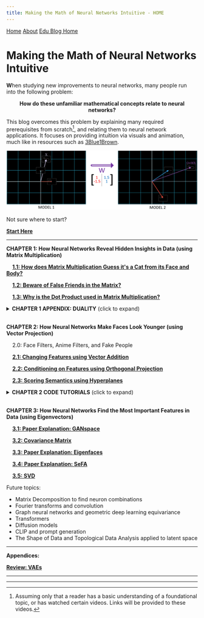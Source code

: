 ```yaml
---
title: Making the Math of Neural Networks Intuitive - HOME
---
```


<head>
    <link rel="stylesheet" href="index.css">
</head>

<div class="topnav">
  <a href="index.html">Home</a>
  <a href="about.html">About</a>
  <a class="active" href="eduBlogHome.html">Edu Blog Home</a>
</div>

<p align="center"><h1><b>Making the Math of Neural Networks Intuitive</b></h1></p>

<span><b>W</b></span>hen studying new improvements to neural networks, many people run into the following problem:

<p align="center">
<b>How do these unfamiliar mathematical concepts relate to neural networks?</b></p>

This blog overcomes this problem by explaining many required prerequisites from scratch[^1], and relating them to neural network applications. It focuses on providing intuition via visuals and animation, much like in resources such as <a href="https://www.3blue1brown.com/lessons/">3Blue1Brown</a>.

[^1]: Assuming only that a reader has a basic understanding of a foundational topic, or has watched certain videos. Links will be provided to these videos.

![2mod_vecs](/ch1/2mod_out.PNG)

<!---
It also gets to the point: it only says what issues this concept solves for this neural network paper, nothing more. It would not delve in related mathematical concepts if they were not useful for understanding the application we're currently discussing. 

But this blog takes an even further step: by generalizing this solution to solve similar problems.

fig Eg) [give an example of issue- reasoning- soln - generalization, that concisely explains all after prereqs]
--->

Not sure where to start?

**[Start Here](ch1.1.md)**

---
**CHAPTER 1: How Neural Networks Reveal Hidden Insights in Data (using Matrix Multiplication)**

&nbsp;&nbsp;&nbsp;&nbsp;**[1.1: How does Matrix Multiplication Guess it's a Cat from its Face and Body?](ch1.1.md)**

&nbsp;&nbsp;&nbsp;&nbsp;**[1.2: Beware of False Friends in the Matrix?](ch1.2.md)**

&nbsp;&nbsp;&nbsp;&nbsp;**[1.3: Why is the Dot Product used in Matrix Multiplication?](ch1.3.md)**

<details>
<summary><b>CHAPTER 1 APPENDIX: DUALITY</b> (click to expand) </summary>
<br>
&nbsp;&nbsp;&nbsp;&nbsp;A1.1: WHY use Basis vectors? The Relativity of Data
<br><br>
&nbsp;&nbsp;&nbsp;&nbsp;A1.2: The Duality of Neurons: As Objects, As Relations
<br><br>
&nbsp;&nbsp;&nbsp;&nbsp;A1.3: The Analogy of the Matrix
<br><br>
</details>
<br>

**CHAPTER 2: How Neural Networks Make Faces Look Younger (using Vector Projection)**

&nbsp;&nbsp;&nbsp;&nbsp;2.0: Face Filters, Anime Filters, and Fake People

&nbsp;&nbsp;&nbsp;&nbsp;**[2.1: Changing Features using Vector Addition](ch2.1.md)**

&nbsp;&nbsp;&nbsp;&nbsp;**[2.2: Conditioning on Features using Orthogonal Projection](ch2.2.md)**

&nbsp;&nbsp;&nbsp;&nbsp;**[2.3: Scoring Semantics using Hyperplanes]()**

<details>
<summary><b>CHAPTER 2 CODE TUTORIALS</b> (click to expand) </summary>
<br>
&nbsp;&nbsp;&nbsp;&nbsp;<a class="active" href="https://colab.research.google.com/drive/1KNs_QgosAn3GmkUpaQAyRDo1pEjputNJ?usp=share_link">CODE 2.1: InterFaceGAN </a>
<br><br>
</details>
<br>

**CHAPTER 3: How Neural Networks Find the Most Important Features in Data (using Eigenvectors)**

&nbsp;&nbsp;&nbsp;&nbsp;**[3.1: Paper Explanation: GANspace]()**

&nbsp;&nbsp;&nbsp;&nbsp;**[3.2: Covariance Matrix]()**

&nbsp;&nbsp;&nbsp;&nbsp;**[3.3: Paper Explanation: Eigenfaces]()**

&nbsp;&nbsp;&nbsp;&nbsp;**[3.4: Paper Explanation: SeFA]()**

&nbsp;&nbsp;&nbsp;&nbsp;**[3.5: SVD]()**


Future topics: 
<ul>
  <li>Matrix Decomposition to find neuron combinations</li>
  <li>Fourier transforms and convolution</li>
  <li>Graph neural networks and geometric deep learning equivariance</li>
  <li>Transformers</li>
  <li>Diffusion models</li>
  <li>CLIP and prompt generation</li>
  <li>The Shape of Data and Topological Data Analysis applied to latent space</li>
</ul>

---

**Appendices:**

**[Review: VAEs ](generative_models_review.md)**

---
---